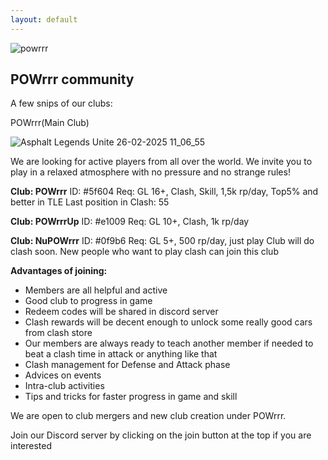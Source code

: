 ```yaml
---
layout: default
---
```


![powrrr](https://github.com/user-attachments/assets/12d2c581-9221-4734-b62f-cb8295c6d9e9)

## POWrrr community ##

A few snips of our clubs:

POWrrr(Main Club)

![Asphalt Legends Unite 26-02-2025 11_06_55](https://github.com/user-attachments/assets/badd46b5-d2e0-4134-95ba-3ebb17af8f79)

We are looking for active players from all over the world. We invite you to play in a relaxed atmosphere with no pressure and no strange rules!

**Club: POWrrr**
ID: #5f604
Req: GL 16+, Clash, Skill, 1,5k rp/day, Top5% and better in TLE
Last position in Clash: 55

**Club: POWrrrUp**
ID: #e1009
Req: GL 10+, Clash, 1k rp/day

**Club: NuPOWrrr**
ID: #0f9b6
Req: GL 5+, 500 rp/day, just play
Club will do clash soon. New people who want to play clash can join this club

**Advantages of joining:**
* Members are all helpful and active
* Good club to progress in game 
* Redeem codes will be shared in discord server
* Clash rewards will be decent enough to unlock some really good cars from clash store
* Our members are always ready to teach another member if needed to beat a clash time in attack or anything like that
* Clash management for Defense and Attack phase
* Advices on events
* Intra-club activities
* Tips and tricks for faster progress in game and skill

We are open to club mergers and new club creation under POWrrr.

Join our Discord server by clicking on the join button at the top if you are interested




